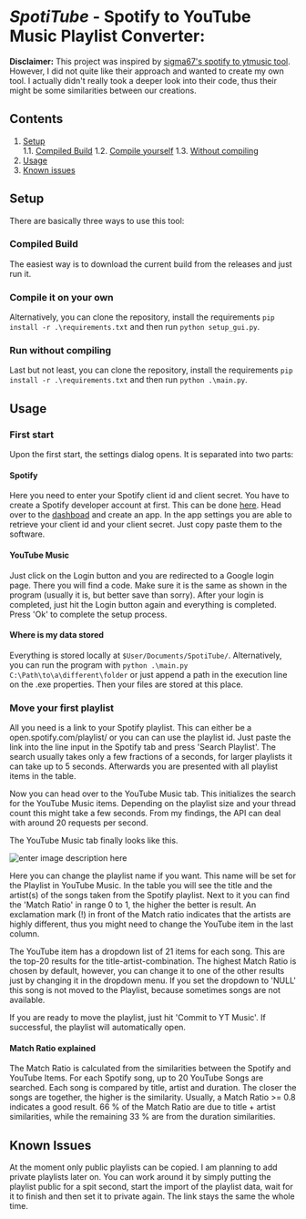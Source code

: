 # *SpotiTube* - Spotify to YouTube Music Playlist Converter: 

**Disclaimer:** This project was inspired by [sigma67's spotify to ytmusic tool](https://github.com/sigma67/spotify_to_ytmusic). 
However, I did not quite like their approach and wanted to create my own tool. I actually didn't really took a deeper look into their code, thus their might be some similarities between our creations. 

## Contents

 1. [Setup](#setup)<br>
	 1.1. [Compiled Build](#compiled-build) 
	 1.2. [Compile yourself](#compile-it-on-your-own)
	 1.3. [Without compiling](#run-without-compiling)
2. [Usage](#usage)
3. [Known issues](#known-issues)

## Setup

There are basically three ways to use this tool:

 ### Compiled Build
 The easiest way is to download the current build from the releases and just run it.

### Compile it on your own
Alternatively, you can clone the repository, install the requirements `pip install -r .\requirements.txt` and then run `python setup_gui.py`.

### Run without compiling
Last but not least, you can clone the repository, install the requirements `pip install -r .\requirements.txt` and then run `python .\main.py`.

## Usage
### First start
Upon the first start, the settings dialog opens. 
It is separated into two parts:

#### Spotify
Here you need to enter your Spotify client id and client secret. You have to create a Spotify developer account at first. This can be done [here](https://developer.spotify.com/). Head over to the [dashboad](https://developer.spotify.com/dashboard) and create an app. In the app settings you are able to retrieve your client id and your client secret. Just copy paste them to the software.

#### YouTube Music
 Just click on the Login button and you are redirected to a Google login page. There you will find a code. Make sure it is the same as shown in the program (usually it is, but better save than sorry). After your login is completed, just hit the Login button again and everything is completed. 
 Press 'Ok' to complete the setup process.

#### Where is my data stored
Everything is stored locally at `$User/Documents/SpotiTube/`. Alternatively, you can run the program with `python .\main.py C:\Path\to\a\different\folder` or just append a path in the execution line on the .exe properties. Then your files are stored at this place.

### Move your first playlist
All you need is a link to your Spotify playlist. This can either be a open.spotify.com/playlist/ or you can can use the playlist id. 
Just paste the link into the line input in the Spotify tab and press 'Search Playlist'. The search usually takes only a few fractions of a seconds, for larger playlists it can take up to 5 seconds. 
Afterwards you are presented with all playlist items in the table. 

Now you can head over to the YouTube Music tab. This initializes the search for the YouTube Music items. Depending on the playlist size and your thread count this might take a few seconds. From my findings, the API can deal with around 20 requests per second.

The YouTube Music tab finally looks like this.

![enter image description here](https://imgur.com/5vrGhdv.png)

Here you can change the playlist name if you want. This name will be set for the Playlist in YouTube Music. 
In the table you will see the title and the artist(s) of the songs taken from the Spotify playlist. Next to it you can find the 'Match Ratio' in range 0 to 1, the higher the better is result. An exclamation mark (!) in front of the Match ratio indicates that the artists are highly different, thus you might need to change the YouTube item in the last column. 

The YouTube item has a dropdown list of 21 items for each song. This are the top-20 results for the title-artist-combination. The highest Match Ratio is chosen by default, however, you can change it to one of the other results just by changing it in the dropdown menu. If you set the dropdown to 'NULL' this song is not moved to the Playlist, because sometimes songs are not available. 

If you are ready to move the playlist, just hit 'Commit to YT Music'. If successful, the playlist will automatically open. 

#### Match Ratio explained
The Match Ratio is calculated from the similarities between the Spotify and YouTube Items. For each Spotify song, up to 20 YouTube Songs are searched. Each song is compared by title, artist and duration. The closer the songs are together, the higher is the similarity. Usually, a Match Ratio >= 0.8 indicates a good result. 
66 % of the Match Ratio are due to title + artist similarities, while the remaining 33 % are from the duration similarities. 

## Known Issues
At the moment only public playlists can be copied. I am planning to add private playlists later on. You can work around it by simply putting the playlist public for a spit second, start the import of the playlist data, wait for it to finish and then set it to private again. The link stays the same the whole time. 
